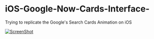 # iOS-Google-Now-Cards-Interface-
Trying to replicate the Google's Search Cards Animation on iOS

[![ScreenShot](https://raw.github.com/GabLeRoux/WebMole/master/ressources/WebMole_Youtube_Video.png)](https://youtu.be/__mZapn-7r0)
